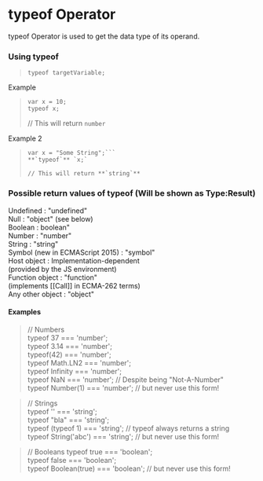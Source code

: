 # typeof Operator

typeof Operator is used to get the data type of its operand.

### Using typeof
> `typeof targetVariable;`

Example
> ```
> var x = 10;
> typeof x;  
> ```
> // This will return `number`

Example 2
> ```
> var x = "Some String";```
> **`typeof`** `x;`
>   
> // This will return **`string`**

### Possible return values of typeof (Will be shown as Type:Result)

Undefined : "undefined"  
Null	  : "object" (see below)  
Boolean	  : boolean"  
Number    : "number"  
String	  : "string"  
Symbol (new in ECMAScript 2015)	             : "symbol"  
Host object 
          : Implementation-dependent  
(provided by the JS environment)  
Function object                     : "function"   
(implements [[Call]] in ECMA-262 terms)  
Any other object : "object"  

#### Examples

> // Numbers  
typeof 37 === 'number';  
typeof 3.14 === 'number';  
typeof(42) === 'number';  
typeof Math.LN2 === 'number';  
typeof Infinity === 'number';  
typeof NaN === 'number'; //   Despite being "Not-A-Number"  
typeof Number(1) === 'number'; // but never use this form!

> // Strings  
typeof '' === 'string';  
typeof "bla" === 'string';  
typeof (typeof 1) === 'string'; // typeof always returns a string  
typeof String('abc') === 'string'; // but never use this form! 

> // Booleans
typeof true === 'boolean';  
typeof false === 'boolean';  
typeof Boolean(true) === 'boolean'; // but never use this form!  